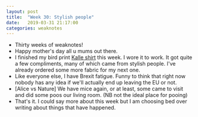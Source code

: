 ```yaml
---
layout: post
title:  "Week 30: Stylish people"
date:   2019-03-31 21:17:00
categories: weaknotes
---
```


* Thirty weeks of weaknotes!
* Happy mother's day all u mums out there.
* I finished my bird print [Kalle shirt](/bird-shirt) this week. I wore it to work. It got quite a few compliments, many of which came from stylish people. I've already ordered some more fabric for my next one.
* Like everyone else, I have Brexit fatigue. Funny to think that right now nobody has any idea if we'll actually end up leaving the EU or not.
* [Alice vs Nature] We have mice again, or at least, some came to visit and did some poos our living room. (NB not the ideal place for pooing)
* That's it. I could say more about this week but I am choosing bed over writing about things that have happened.
